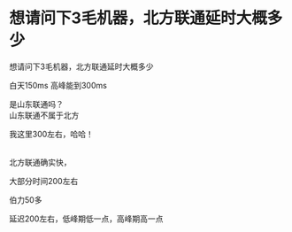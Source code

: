 # 想请问下3毛机器，北方联通延时大概多少


想请问下3毛机器，北方联通延时大概多少

白天150ms 高峰能到300ms

是山东联通吗？<br />
山东联通不属于北方<img id="aimg_fQ2Bi" onclick="zoom(this, this.src, 0, 0, 0)" class="zoom" src="https://cdn.jsdelivr.net/gh/hishis/forum-master/public/images/patch.gif" onmouseover="img_onmouseoverfunc(this)" onload="thumbImg(this)" border="0" alt="" />

我这里300左右，哈哈！<br />
<br />
<img src="static/image/smiley/default/lol.gif" smilieid="12" border="0" alt="" /><img src="static/image/smiley/default/lol.gif" smilieid="12" border="0" alt="" /><img src="static/image/smiley/default/lol.gif" smilieid="12" border="0" alt="" />

北方联通确实快，

大部分时间200左右

伯力50多

延迟200左右，低峰期低一点，高峰期高一点

